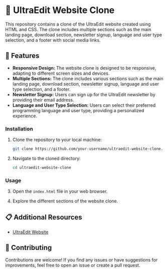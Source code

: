 
# 🚀 UltraEdit Website Clone

This repository contains a clone of the UltraEdit website created using HTML and CSS. The clone includes multiple sections such as the main landing page, download section, newsletter signup, language and user type selection, and a footer with social media links.

## 🌟 Features

- **Responsive Design:** The website clone is designed to be responsive, adapting to different screen sizes and devices.
- **Multiple Sections:** The clone includes various sections such as the main landing page, download section, newsletter signup, language and user type selection, and a footer.
- **Newsletter Signup:** Users can sign up for the UltraEdit newsletter by providing their email address.
- **Language and User Type Selection:** Users can select their preferred programming language and user type, providing a personalized experience.


### Installation

1. Clone the repository to your local machine:

   ```bash
   git clone https://github.com/your-username/ultraedit-website-clone.git
   ```

2. Navigate to the cloned directory:

   ```bash
   cd ultraedit-website-clone
   ```

### Usage

3. Open the `index.html` file in your web browser.

4. Explore the different sections of the website clone.






## 📋 Additional Resources

- [UltraEdit Website](https://www.ultraedit.com/downloads/ultraedit-download-thank-you/)
## 🤝 Contributing

Contributions are welcome! If you find any issues or have suggestions for improvements, feel free to open an issue or create a pull request.
